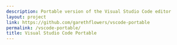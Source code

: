 ```yaml
---
description: Portable version of the Visual Studio Code editor
layout: project
link: https://github.com/garethflowers/vscode-portable
permalink: /vscode-portable/
title: Visual Studio Code Portable
---
```

